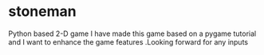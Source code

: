 # stoneman
Python based 2-D game
I have made this game based on a pygame tutorial and I want to enhance the game features .Looking forward for any inputs
